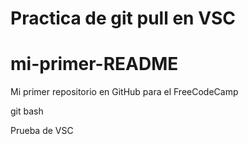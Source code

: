 # Practica de git pull en VSC
# mi-primer-README
Mi primer repositorio en GitHub para el FreeCodeCamp

git bash


Prueba de VSC
